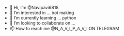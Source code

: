 - 👋 Hi, I’m @Navipavi6818
- 👀 I’m interested in ... bot making
- 🌱 I’m currently learning ... python
- 💞️ I’m looking to collaborate on ...
- 📫 How to reach me @N_A_V_I_P_A_V_I ON TELEGRAM

<!---
Navipavi6818/Navipavi6818 is a ✨ special ✨ repository because its `README.md` (this file) appears on your GitHub profile.
You can click the Preview link to take a look at your changes.
--->

